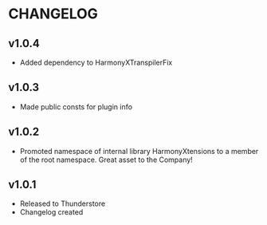# CHANGELOG  
  
## v1.0.4
- Added dependency to HarmonyXTranspilerFix  
  
## v1.0.3  
- Made public consts for plugin info  
  
## v1.0.2  
- Promoted namespace of internal library HarmonyXtensions to a member of the root namespace. Great asset to the Company!  
  
## v1.0.1  
  
- Released to Thunderstore  
- Changelog created  
  